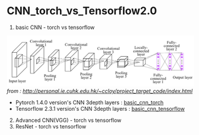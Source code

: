 # CNN_torch_vs_Tensorflow2.0

1. basic CNN - torch vs tensorflow

![3depth_cnn](img/depth3_cnn.png)
_from : http://personal.ie.cuhk.edu.hk/~ccloy/project_target_code/index.html_
* Pytorch 1.4.0 version's CNN 3depth layers : [basic_cnn_torch](/basic_cnn_torch.ipynb)
* Tensorflow 2.3.1 version's CNN 3depth layers : [basic_cnn_tensorflow](/basic_cnn_keras_2.3.1.ipynb)

2. Advanced CNN(VGG) - torch vs tensorflow
3. ResNet - torch vs tensorflow

